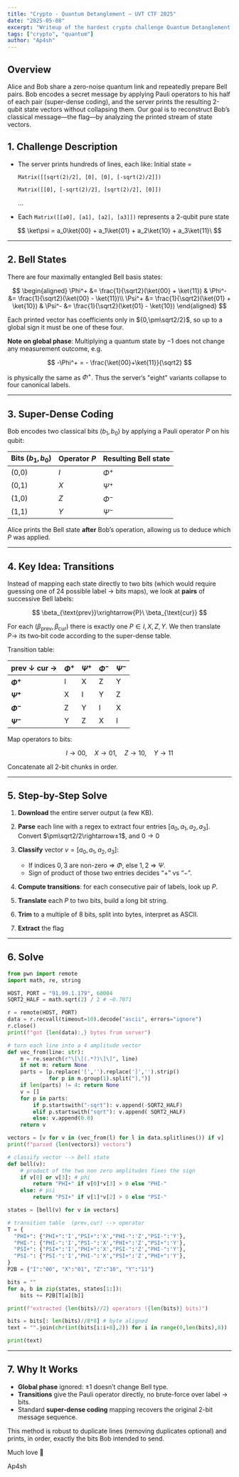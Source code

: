 ```yaml
---
title: "Crypto - Quantum Detanglement – UVT CTF 2025"
date: "2025-05-08"
excerpt: "Writeup of the hardest crypto challenge Quantum Detanglement from UVT CTF 2025"
tags: ["crypto", "quantum"]
author: "Ap4sh"
---
```


## Overview

Alice and Bob share a zero-noise quantum link and repeatedly prepare Bell pairs. Bob encodes a secret message by applying Pauli operators to his half of each pair (super-dense coding), and the server prints the resulting 2-qubit state vectors without collapsing them. Our goal is to reconstruct Bob’s classical message—the flag—by analyzing the printed stream of state vectors.

## 1. Challenge Description

- The server prints hundreds of lines, each like:
    Initial state =

    `Matrix([[sqrt(2)/2], [0], [0], [-sqrt(2)/2]])`
  
    `Matrix([[0], [-sqrt(2)/2], [sqrt(2)/2], [0]])`
  
    …

- Each `Matrix([[a0], [a1], [a2], [a3]])` represents a 2-qubit pure state

$$
\ket\psi = a_0\ket{00} + a_1\ket{01} + a_2\ket{10} + a_3\ket{11}\
$$


---


## 2. Bell States

There are four maximally entangled Bell basis states:

$$
\begin{aligned} \Phi^+ &= \frac{1}{\sqrt2}(\ket{00} + \ket{11}) & \Phi^- &= \frac{1}{\sqrt2}(\ket{00} - \ket{11})\\ \Psi^+ &= \frac{1}{\sqrt2}(\ket{01} + \ket{10}) & \Psi^- &= \frac{1}{\sqrt2}(\ket{01} - \ket{10}) \end{aligned}
$$

Each printed vector has coefficients only in ${0,\pm\sqrt2/2}$, so up to a global sign it must be one of these four.

**Note on global phase**: Multiplying a quantum state by $-1$ does not change any measurement outcome, e.g.

$$
-\Phi^+ = - \frac{\ket{00}+\ket{11}}{\sqrt2}
$$

is physically the same as $\Phi^+$. Thus the server’s "eight" variants collapse to four canonical labels.


---


## 3. Super-Dense Coding

Bob encodes two classical bits $(b_1,b_0)$ by applying a Pauli operator $P$ on his qubit:

|Bits $(b_1,b_0)$|Operator $P$|Resulting Bell state|
|---|---|---|
|(0,0)|$I$|$\Phi^+$|
|(0,1)|$X$|$\Psi^+$|
|(1,0)|$Z$|$\Phi^-$|
|(1,1)|$Y$|$\Psi^-$|

Alice prints the Bell state **after** Bob’s operation, allowing us to deduce which $P$ was applied.


---


## 4. Key Idea: Transitions

Instead of mapping each state directly to two bits (which would require guessing one of 24 possible label $\rightarrow$ bits maps), we look at **pairs** of successive Bell labels:

$$
\beta_{\text{prev}}\xrightarrow{P}\ \beta_{\text{cur}}
$$

For each $(\beta_{\text{prev}},\beta_{\text{cur}})$ there is exactly one $P\in{I,X,Z,Y}$. We then translate $P\to$ its two‐bit code according to the super-dense table.

Transition table:

|prev $\downarrow$ cur $\rightarrow$ |$\Phi^+$|$\Psi^+$|$\Phi^-$|$\Psi^-$|
|---|---|---|---|---|
|**$\Phi^+$**|I|X|Z|Y|
|**$\Psi^+$**|X|I|Y|Z|
|**$\Phi^-$**|Z|Y|I|X|
|**$\Psi^-$**|Y|Z|X|I|

Map operators to bits:  

$$
I\to00,\quad X\to01,\quad Z\to10,\quad Y\to11
$$

Concatenate all 2-bit chunks in order.


---


## 5. Step-by-Step Solve

1. **Download** the entire server output (a few KB).
2. **Parse** each line with a regex to extract four entries $[a_0,a_1,a_2,a_3]$.  
    Convert  $\pm\sqrt2/2\rightarrow±1$, and $0 \rightarrow 0$

3. **Classify** vector $v=[a_0,a_1,a_2,a_3]$:
    - If indices ${0,3}$ are non-zero ⇒ $\Phi$, else ${1,2}$ ⇒ $\Psi$.
    - Sign of product of those two entries decides “+” vs “−”.  

4. **Compute transitions**: for each consecutive pair of labels, look up $P$.
5. **Translate** each $P$ to two bits, build a long bit string.
6. **Trim** to a multiple of 8 bits, split into bytes, interpret as ASCII.
7. **Extract** the flag


---


## 6. Solve

```python
from pwn import remote
import math, re, string

HOST, PORT = "91.99.1.179", 60004
SQRT2_HALF = math.sqrt(2) / 2 # ~0.7071

r = remote(HOST, PORT)
data = r.recvall(timeout=10).decode("ascii", errors="ignore")
r.close()
print(f"got {len(data):,} bytes from server")

# turn each line into a 4 amplitude vector
def vec_from(line: str):
    m = re.search(r"\[\[(.*?)\]\]", line)
    if not m: return None
    parts = [p.replace('[','').replace(']','').strip()
             for p in m.group(1).split("],")]
    if len(parts) != 4: return None
    v = []
    for p in parts:
        if p.startswith("-sqrt"): v.append(-SQRT2_HALF)
        elif p.startswith("sqrt"): v.append( SQRT2_HALF)
        else: v.append(0.0)
    return v

vectors = [v for v in (vec_from(l) for l in data.splitlines()) if v]
print(f"parsed {len(vectors)} vectors")

# classify vector --> Bell state
def bell(v):
    # product of the two non zero amplitudes fixes the sign
    if v[0] or v[3]: # phi
        return "PHI+" if v[0]*v[3] > 0 else "PHI-"
    else: # psi
        return "PSI+" if v[1]*v[2] > 0 else "PSI-"

states = [bell(v) for v in vectors]

# transition table  (prev,cur) --> operator
T = {
  "PHI+": {"PHI+":'I',"PSI+":'X',"PHI-":'Z',"PSI-":'Y'},
  "PHI-": {"PHI-":'I',"PSI-":'X',"PHI+":'Z',"PSI+":'Y'},
  "PSI+": {"PSI+":'I',"PHI+":'X',"PSI-":'Z',"PHI-":'Y'},
  "PSI-": {"PSI-":'I',"PHI-":'X',"PSI+":'Z',"PHI+":'Y'},
}
P2B = {"I":"00", "X":"01", "Z":"10", "Y":"11"}

bits = ""
for a, b in zip(states, states[1:]):
    bits += P2B[T[a][b]]

print(f"extracted {len(bits)//2} operators ({len(bits)} bits)")

bits = bits[: len(bits)//8*8] # byte aligned
text = "".join(chr(int(bits[i:i+8],2)) for i in range(0,len(bits),8))

print(text)
```


---


## 7. Why It Works

- **Global phase** ignored: ±1 doesn’t change Bell type.
- **Transitions** give the Pauli operator directly, no brute-force over label $\rightarrow$ bits.
- Standard **super-dense coding** mapping recovers the original 2-bit message sequence.

This method is robust to duplicate lines (removing duplicates optional) and prints, in order, exactly the bits Bob intended to send.

Much love 💋

Ap4sh

